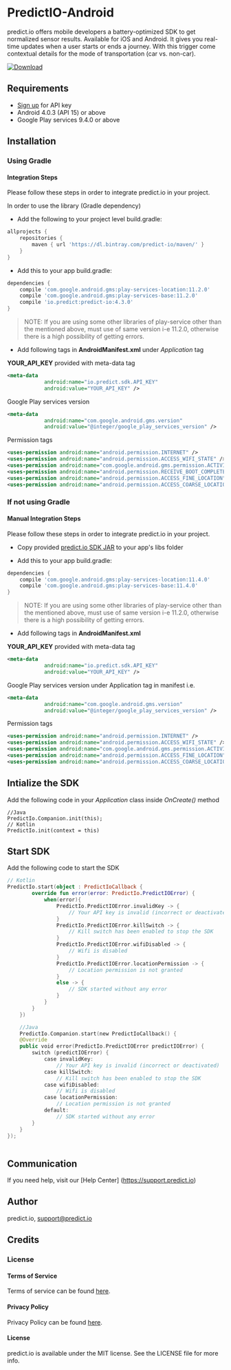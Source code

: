 # PredictIO-Android
predict.io offers mobile developers a battery-optimized SDK to get normalized sensor results. Available for iOS and Android. It gives you real-time updates when a user starts or ends a journey. With this trigger come contextual details for the mode of transportation (car vs. non-car).

[![Download](https://api.bintray.com/packages/predict-io/maven/PredictIO/images/download.svg)](https://bintray.com/predict-io/maven/PredictIO/_latestVersion)

## Requirements
* [Sign up](http://www.predict.io/sign-up/) for API key
* Android 4.0.3 (API 15) or above
* Google Play services 9.4.0 or above

## Installation
### Using Gradle 
#### Integration Steps
Please follow these steps in order to integrate predict.io in your project.

In order to use the library (Gradle dependency)
- Add the following to your project level build.gradle:
```gradle
allprojects {
    repositories {
        maven { url 'https://dl.bintray.com/predict-io/maven/' }
    }
}
```
- Add this to your app build.gradle:
```gradle
dependencies {
    compile 'com.google.android.gms:play-services-location:11.2.0'
    compile 'com.google.android.gms:play-services-base:11.2.0'
    compile 'io.predict:predict-io:4.3.0'
}
```
>  NOTE: If you are using some other libraries of play-service other than the mentioned above, must use of same version i-e 11.2.0, otherwise there is a high possibility of getting errors.

- Add following tags in **AndroidManifest.xml** under *Application* tag 

**YOUR_API_KEY** provided with meta-data tag  
```xml
<meta-data
            android:name="io.predict.sdk.API_KEY"
            android:value="YOUR_API_KEY" />
```
Google Play services version
```xml
<meta-data
            android:name="com.google.android.gms.version"
            android:value="@integer/google_play_services_version" />
```
Permission tags
```xml
<uses-permission android:name="android.permission.INTERNET" />
<uses-permission android:name="android.permission.ACCESS_WIFI_STATE" />
<uses-permission android:name="com.google.android.gms.permission.ACTIVITY_RECOGNITION" />
<uses-permission android:name="android.permission.RECEIVE_BOOT_COMPLETED" />
<uses-permission android:name="android.permission.ACCESS_FINE_LOCATION" />
<uses-permission android:name="android.permission.ACCESS_COARSE_LOCATION" />
```
### If not using Gradle
#### Manual Integration Steps
Please follow these steps in order to integrate predict.io in your project.
- Copy provided [predict.io SDK JAR](https://github.com/predict-io/PredictIO-Android/tree/master/SDK) to your app's libs folder

- Add this to your app build.gradle:
```gradle
dependencies {
    compile 'com.google.android.gms:play-services-location:11.4.0'
    compile 'com.google.android.gms:play-services-base:11.4.0'
}
```
>  NOTE: If you are using some other libraries of play-service other than the mentioned above, must use of same version i-e 11.2.0, otherwise there is a high possibility of getting errors.


- Add following tags in **AndroidManifest.xml**  

**YOUR_API_KEY** provided with meta-data tag  
```xml
<meta-data
            android:name="io.predict.sdk.API_KEY"
            android:value="YOUR_API_KEY" />
```
Google Play services version under Application tag in manifest i.e.
```xml
<meta-data
            android:name="com.google.android.gms.version"
            android:value="@integer/google_play_services_version" />
```
Permission tags
```xml
<uses-permission android:name="android.permission.INTERNET" />
<uses-permission android:name="android.permission.ACCESS_WIFI_STATE" />
<uses-permission android:name="com.google.android.gms.permission.ACTIVITY_RECOGNITION" />
<uses-permission android:name="android.permission.ACCESS_FINE_LOCATION" />
<uses-permission android:name="android.permission.ACCESS_COARSE_LOCATION" />
```

## Intialize the SDK
Add the following code in your *Application* class inside *OnCreate()* method
```
//Java
PredictIo.Companion.init(this);
// Kotlin
PredictIo.init(context = this)

```

## Start SDK 
Add the following code to start the SDK
```kotlin
// Kotlin
PredictIo.start(object : PredictIoCallback {
        override fun error(error: PredictIo.PredictIOError) {
            when(error){
                PredictIo.PredictIOError.invalidKey -> {
                    // Your API key is invalid (incorrect or deactivated)
                }
                PredictIo.PredictIOError.killSwitch -> {
                    // Kill switch has been enabled to stop the SDK
                }
                PredictIo.PredictIOError.wifiDisabled -> {
                    // Wifi is disabled
                }
                PredictIo.PredictIOError.locationPermission -> {
                    // Location permission is not granted
                }
                else -> {
                    // SDK started without any error
                }
            }
        }
    })

    //Java
    PredictIo.Companion.start(new PredictIoCallback() {
    @Override
    public void error(PredictIo.PredictIOError predictIOError) {
        switch (predictIOError) {
            case invalidKey:
                // Your API key is invalid (incorrect or deactivated)
            case killSwitch:
                // Kill switch has been enabled to stop the SDK
            case wifiDisabled:
                // Wifi is disabled
            case locationPermission:
                // Location permission is not granted
            default:
                // SDK started without any error
        }
    }
});
           
```
## Communication 
If you need help, visit our [Help Center] (https://support.predict.io)

## Author
predict.io, support@predict.io

## Credits
### License
#### Terms of Service 
Terms of service can be found [here](http://www.predict.io/terms-of-service/).
#### Privacy Policy 
Privacy Policy can be found [here](http://www.predict.io/privacy-policy/).
#### License
predict.io is available under the MIT license. See the LICENSE file for more info.
